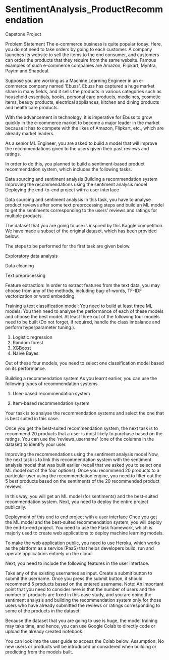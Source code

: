 # SentimentAnalysis_ProductRecommendation
Capstone Project

Problem Statement
The e-commerce business is quite popular today. Here, you do not need to take orders by going to each customer. A company launches its website to sell the items to the end consumer, and customers can order the products that they require from the same website. Famous examples of such e-commerce companies are Amazon, Flipkart, Myntra, Paytm and Snapdeal.

 

Suppose you are working as a Machine Learning Engineer in an e-commerce company named 'Ebuss'. Ebuss has captured a huge market share in many fields, and it sells the products in various categories such as household essentials, books, personal care products, medicines, cosmetic items, beauty products, electrical appliances, kitchen and dining products and health care products.

 

With the advancement in technology, it is imperative for Ebuss to grow quickly in the e-commerce market to become a major leader in the market because it has to compete with the likes of Amazon, Flipkart, etc., which are already market leaders.

 

As a senior ML Engineer, you are asked to build a model that will improve the recommendations given to the users given their past reviews and ratings. 

 

In order to do this, you planned to build a sentiment-based product recommendation system, which includes the following tasks.

Data sourcing and sentiment analysis
Building a recommendation system
Improving the recommendations using the sentiment analysis model
Deploying the end-to-end project with a user interface
 

Data sourcing and sentiment analysis
In this task, you have to analyse product reviews after some text preprocessing steps and build an ML model to get the sentiments corresponding to the users' reviews and ratings for multiple products. 

 

The dataset that you are going to use is inspired by this Kaggle competition. We have made a subset of the original dataset, which has been provided below.

The steps to be performed for the first task are given below.

Exploratory data analysis

Data cleaning

Text preprocessing

Feature extraction: In order to extract features from the text data, you may choose from any of the methods, including bag-of-words, TF-IDF vectorization or word embedding.

Training a text classification model: You need to build at least three ML models. You then need to analyse the performance of each of these models and choose the best model. At least three out of the following four models need to be built (Do not forget, if required, handle the class imbalance and perform hyperparameter tuning.). 
1. Logistic regression
2. Random forest
3. XGBoost
4. Naive Bayes

Out of these four models, you need to select one classification model based on its performance.

Building a recommendation system
As you learnt earlier, you can use the following types of recommendation systems.

 

1. User-based recommendation system

2. Item-based recommendation system

 

Your task is to analyse the recommendation systems and select the one that is best suited in this case. 

 

Once you get the best-suited recommendation system, the next task is to recommend 20 products that a user is most likely to purchase based on the ratings. You can use the 'reviews_username' (one of the columns in the dataset) to identify your user. 

 

Improving the recommendations using the sentiment analysis model
Now, the next task is to link this recommendation system with the sentiment analysis model that was built earlier (recall that we asked you to select one ML model out of the four options). Once you recommend 20 products to a particular user using the recommendation engine, you need to filter out the 5 best products based on the sentiments of the 20 recommended product reviews. 

 

In this way, you will get an ML model (for sentiments) and the best-suited recommendation system. Next, you need to deploy the entire project publically.

 

Deployment of this end to end project with a user interface
Once you get the ML model and the best-suited recommendation system, you will deploy the end-to-end project. You need to use the Flask framework, which is majorly used to create web applications to deploy machine learning models.

 

To make the web application public, you need to use Heroku, which works as the platform as a service (PaaS) that helps developers build, run and operate applications entirely on the cloud.

 

Next, you need to include the following features in the user interface.

Take any of the existing usernames as input.
Create a submit button to submit the username.
Once you press the submit button, it should recommend 5 products based on the entered username.
Note: An important point that you need to consider here is that the number of users and the number of products are fixed in this case study, and you are doing the sentiment analysis and building the recommendation system only for those users who have already submitted the reviews or ratings corresponding to some of the products in the dataset. 

 

Because the dataset that you are going to use is huge, the model training may take time, and hence, you can use Google Colab to directly code or upload the already created notebook.

 

You can look into the user guide to access the Colab below.
Assumption: No new users or products will be introduced or considered when building or predicting from the models built.

 

